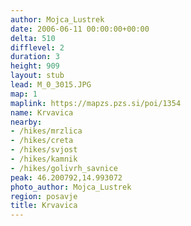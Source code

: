 ```yaml
---
author: Mojca_Lustrek
date: 2006-06-11 00:00:00+00:00
delta: 510
difflevel: 2
duration: 3
height: 909
layout: stub
lead: M_0_3015.JPG
map: 1
maplink: https://mapzs.pzs.si/poi/1354
name: Krvavica
nearby:
- /hikes/mrzlica
- /hikes/creta
- /hikes/svjost
- /hikes/kamnik
- /hikes/golivrh_savnice
peak: 46.200792,14.993072
photo_author: Mojca_Lustrek
region: posavje
title: Krvavica
---
```

